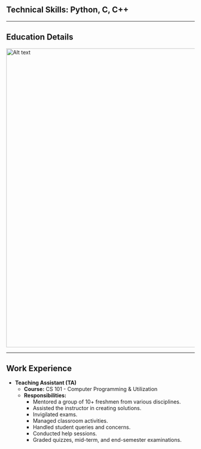 ## Technical Skills: Python,  C, C++
---

## Education Details
<img src="https://i.imgur.com/reyEMVI.png" alt="Alt text" width="800"/>

---
## Work Experience

- **Teaching Assistant (TA)**
  - **Course:** CS 101 - Computer Programming & Utilization
  - **Responsibilities:**
    - Mentored a group of 10+ freshmen from various disciplines.
    - Assisted the instructor in creating solutions.
    - Invigilated exams.
    - Managed classroom activities.
    - Handled student queries and concerns.
    - Conducted help sessions.
    - Graded quizzes, mid-term, and end-semester examinations.






